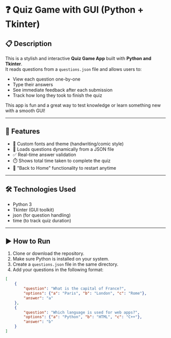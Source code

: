 # ❓ Quiz Game with GUI (Python + Tkinter)

## 📋 Description
This is a stylish and interactive **Quiz Game App** built with **Python and Tkinter**.  
It reads questions from a `questions.json` file and allows users to:
- View each question one-by-one
- Type their answers
- See immediate feedback after each submission
- Track how long they took to finish the quiz

This app is fun and a great way to test knowledge or learn something new with a smooth GUI!

---

## 🚀 Features
- 🎨 Custom fonts and theme (handwriting/comic style)
- 🧠 Loads questions dynamically from a JSON file
- ✅ Real-time answer validation
- ⏱️ Shows total time taken to complete the quiz
- 🔁 "Back to Home" functionality to restart anytime

---

## 🛠️ Technologies Used
- Python 3
- Tkinter (GUI toolkit)
- json (for question handling)
- time (to track quiz duration)

---

## ▶️ How to Run
1. Clone or download the repository.
2. Make sure Python is installed on your system.
3. Create a `questions.json` file in the same directory.
4. Add your questions in the following format:
```json
[
    {
        "question": "What is the capital of France?",
        "options": {"a": "Paris", "b": "London", "c": "Rome"},
        "answer": "a"
    },
    {
        "question": "Which language is used for web apps?",
        "options": {"a": "Python", "b": "HTML", "c": "C++"},
        "answer": "b"
    }
]
